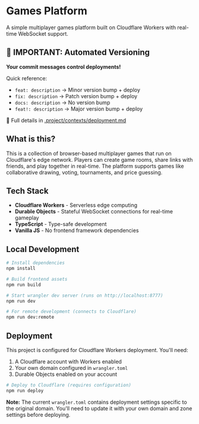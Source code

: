 # Games Platform

A simple multiplayer games platform built on Cloudflare Workers with real-time WebSocket support.

## 🚨 **IMPORTANT: Automated Versioning**

**Your commit messages control deployments!**

Quick reference:
- `feat: description` → Minor version bump + deploy
- `fix: description` → Patch version bump + deploy  
- `docs: description` → No version bump
- `feat!: description` → Major version bump + deploy

📖 Full details in [.project/contexts/deployment.md](.project/contexts/deployment.md#automated-versioning)

## What is this?

This is a collection of browser-based multiplayer games that run on Cloudflare's edge network. Players can create game rooms, share links with friends, and play together in real-time. The platform supports games like collaborative drawing, voting, tournaments, and price guessing.

## Tech Stack

- **Cloudflare Workers** - Serverless edge computing
- **Durable Objects** - Stateful WebSocket connections for real-time gameplay
- **TypeScript** - Type-safe development
- **Vanilla JS** - No frontend framework dependencies

## Local Development

```bash
# Install dependencies
npm install

# Build frontend assets
npm run build

# Start wrangler dev server (runs on http://localhost:8777)
npm run dev

# For remote development (connects to Cloudflare)
npm run dev:remote
```

## Deployment

This project is configured for Cloudflare Workers deployment. You'll need:

1. A Cloudflare account with Workers enabled
2. Your own domain configured in `wrangler.toml`
3. Durable Objects enabled on your account

```bash
# Deploy to Cloudflare (requires configuration)
npm run deploy
```

**Note:** The current `wrangler.toml` contains deployment settings specific to the original domain. You'll need to update it with your own domain and zone settings before deploying.